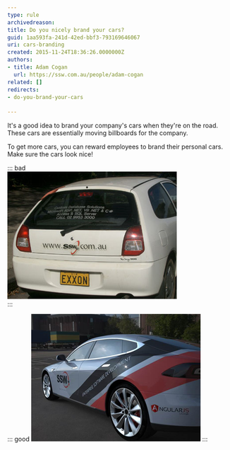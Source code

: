 ```yaml
---
type: rule
archivedreason: 
title: Do you nicely brand your cars?
guid: 1aa593fa-241d-42ed-bbf3-793169646067
uri: cars-branding
created: 2015-11-24T18:36:26.0000000Z
authors:
- title: Adam Cogan
  url: https://ssw.com.au/people/adam-cogan
related: []
redirects:
- do-you-brand-your-cars

---
```


It's a good idea to brand your company's cars when they're on the road. These cars are essentially moving billboards for the company.

<!--endintro-->

To get more cars, you can reward employees to brand their personal cars. Make sure the cars look nice!

::: bad  
![Figure: Bad Example as the car looks bad](/rules/cars-branding/car-branding.jpg)  
:::

::: good
![Figure: Good Example - cool car](/rules/cars-branding/car-branding-tesla.png) 
:::

